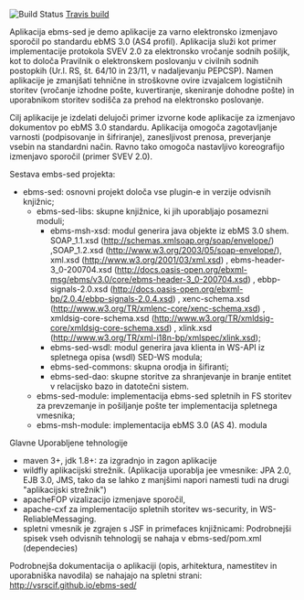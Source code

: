 ![Build Status](https://api.travis-ci.org/VsrsCif/ebms-sed.svg?branch=master)
[Travis build](https://travis-ci.org/VsrsCif/ebms-sed)


Aplikacija ebms-sed je demo aplikacije za varno elektronsko izmenjavo sporočil po standardu ebMS 3.0 (AS4 profil). 
Aplikacija služi kot primer implementacije protokola SVEV 2.0  za elektronsko vročanje sodnih pošiljk, 
kot to določa Pravilnik o elektronskem poslovanju v civilnih sodnih
postopkih (Ur.l. RS, št. 64/10 in 23/11, v nadaljevanju PEPCSP). Namen aplikacije je 
zmanjšati tehnične in stroškovne ovire izvajalcem logističnih storitev (vročanje izhodne 
pošte, kuvertiranje, skeniranje dohodne pošte) in uporabnikom storitev sodišča 
za prehod na elektronsko poslovanje.

Cilj aplikacije je izdelati delujoči primer izvorne kode aplikacije za izmenjavo dokumentov po 
ebMS 3.0 standardu. Aplikacija omogoča zagotavljanje varnosti (podpisovanje in šifriranje),
zanesljivost prenosa, preverjanje vsebin na standardni način. Ravno tako omogoča nastavljivo 
koreografijo izmenjavo sporočil (primer SVEV 2.0).

Sestava embs-sed projekta:
- ebms-sed: osnovni projekt določa vse plugin-e in verzije odvisnih knjižnic;
	- ebms-sed-libs: skupne knjižnice, ki jih uporabljajo posamezni moduli;
		- ebms-msh-xsd: modul generira java objekte iz ebMS 3.0 shem. SOAP_1.1.xsd (http://schemas.xmlsoap.org/soap/envelope/)
			,SOAP_1.2.xsd (http://www.w3.org/2003/05/soap-envelope/), xml.xsd (http://www.w3.org/2001/03/xml.xsd)
			, ebms-header-3_0-200704.xsd (http://docs.oasis-open.org/ebxml-msg/ebms/v3.0/core/ebms-header-3_0-200704.xsd)
			, ebbp-signals-2.0.xsd  (http://docs.oasis-open.org/ebxml-bp/2.0.4/ebbp-signals-2.0.4.xsd)
			, xenc-schema.xsd  (http://www.w3.org/TR/xmlenc-core/xenc-schema.xsd)
			, xmldsig-core-schema.xsd (http://www.w3.org/TR/xmldsig-core/xmldsig-core-schema.xsd)
			, xlink.xsd (http://www.w3.org/TR/xml-i18n-bp/xmlspec/xlink.xsd);
		- ebms-sed-wsdl: modul generira java klienta in WS-API iz spletnega opisa (wsdl) SED-WS modula;
		- ebms-sed-commons: skupna orodja in šifiranti;
        - ebms-sed-dao: skupne storitve za shranjevanje in branje entitet v relacijsko bazo in datotečni sistem. 
	- ebms-sed-module: implementacija ebms-sed spletnih in FS storitev za prevzemanje in pošiljanje pošte ter
			   implementacija  spletnega vmesnika;
	- ebms-msh-module: implementacija ebMS 3.0 (AS 4). modula



Glavne Uporabljene tehnologije
- maven 3+, jdk 1.8+:  za izgradnjo in zagon aplikacije
- wildfly aplikacijski strežnik. (Aplikacija uporablja jee vmesnike: JPA 2.0, EJB 3.0, JMS, tako da se lahko z manjšimi napori namesti tudi na drugi "aplikacijski strežnik")
- apacheFOP vizalizacijo  izmenjave sporočil,
- apache-cxf za implementacijo spletnih storitev ws-security, in WS-ReliableMessaging.
- spletni vmesnik je zgrajen s JSF in primefaces knjižnicami: 
Podrobnejši spisek vseh odvisnih tehnologij se nahaja v ebms-sed/pom.xml (dependecies)

Podrobnejša dokumentacija o aplikaciji (opis, arhitektura, namestitev in uporabniška navodila) se nahajajo na spletni strani:
http://vsrscif.github.io/ebms-sed/


